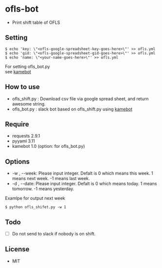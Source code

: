 # ofls-bot
- Print shift table of OFLS

## Setting
    
```
$ echo 'key: \"<ofls-google-spreadsheet-key-goes-here>\"' >> ofls.yml
$ echo 'gid: \"<ofls-google-spreadsheet-gid-goes-here>\"' >> ofls.yml
$ echo 'name: \"<your-name-goes-here>\"' >> ofls.yml
```

For setting ofls_bot.py  
see [kamebot](https://github.com/masaponto/kamebot)  

## How to use
- ofls_shift.py : Download csv file via google spread sheet, and return awesome string.
- ofls_bot.py : slack bot based on ofls_shift.py using [kamebot](https://github.com/masaponto/kamebot)

## Require
- requests 2.9.1
- pyyaml 3.11
- kamebot 1.0 (option: for ofls_bot.py)

## Options
- \-w , \--week: Please input integer. Defalt is 0 which means this week. 1 means next week. -1 means last week.
- \-d , \--date: Please input integer. Defalt is 0 which means today. 1 means tomorrow. -1 means yesterday.


Examlpe for output next week  
```
$ python ofls_shifet.py -w 1
```

## Todo
- [ ] Do not send to slack if nobody is on shift.

## License
- MIT
